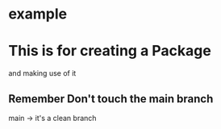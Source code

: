 # example

# This is for creating a Package

and making use of it

## Remember Don't touch the main branch

main -> it's a clean branch
